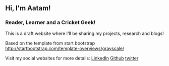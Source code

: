 ## Hi, I'm Aatam! 
### Reader, Learner and a Cricket Geek!


This is a draft website where I'll be sharing my projects, research and blogs!

Based on the template from start bootstrap http://startbootstrap.com/template-overviews/grayscale/

Visit my social websites for more details:
[LinkedIn](https://www.linkedin.com/in/aatamgajjar)
[Github](https://www.github.com/aatamgajjar)
[twitter](https://www.twitter.com/Itsaatam)
